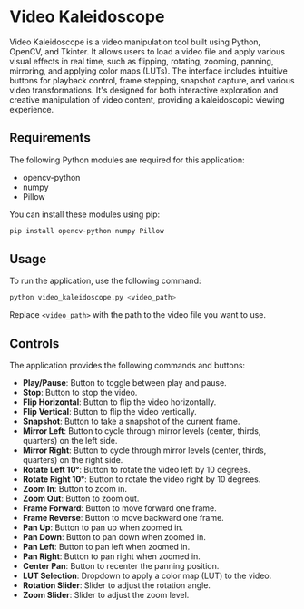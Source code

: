# Video Kaleidoscope

Video Kaleidoscope is a video manipulation tool built using Python, OpenCV, and Tkinter. It allows users to load a video file and apply various visual effects in real time, such as flipping, rotating, zooming, panning, mirroring, and applying color maps (LUTs). The interface includes intuitive buttons for playback control, frame stepping, snapshot capture, and various video transformations. It's designed for both interactive exploration and creative manipulation of video content, providing a kaleidoscopic viewing experience.

## Requirements

The following Python modules are required for this application:
- opencv-python
- numpy
- Pillow

You can install these modules using pip:
```sh
pip install opencv-python numpy Pillow
```

## Usage

To run the application, use the following command:
```sh
python video_kaleidoscope.py <video_path>
```
Replace `<video_path>` with the path to the video file you want to use.

## Controls

The application provides the following commands and buttons:
- **Play/Pause**: Button to toggle between play and pause.
- **Stop**: Button to stop the video.
- **Flip Horizontal**: Button to flip the video horizontally.
- **Flip Vertical**: Button to flip the video vertically.
- **Snapshot**: Button to take a snapshot of the current frame.
- **Mirror Left**: Button to cycle through mirror levels (center, thirds, quarters) on the left side.
- **Mirror Right**: Button to cycle through mirror levels (center, thirds, quarters) on the right side.
- **Rotate Left 10°**: Button to rotate the video left by 10 degrees.
- **Rotate Right 10°**: Button to rotate the video right by 10 degrees.
- **Zoom In**: Button to zoom in.
- **Zoom Out**: Button to zoom out.
- **Frame Forward**: Button to move forward one frame.
- **Frame Reverse**: Button to move backward one frame.
- **Pan Up**: Button to pan up when zoomed in.
- **Pan Down**: Button to pan down when zoomed in.
- **Pan Left**: Button to pan left when zoomed in.
- **Pan Right**: Button to pan right when zoomed in.
- **Center Pan**: Button to recenter the panning position.
- **LUT Selection**: Dropdown to apply a color map (LUT) to the video.
- **Rotation Slider**: Slider to adjust the rotation angle.
- **Zoom Slider**: Slider to adjust the zoom level.


